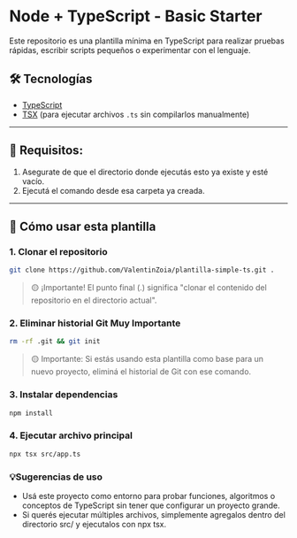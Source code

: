 # Node + TypeScript - Basic Starter


Este repositorio es una plantilla mínima en TypeScript para realizar pruebas rápidas, escribir scripts pequeños o experimentar con el lenguaje.

## 🛠️ Tecnologías

- [TypeScript](https://www.typescriptlang.org/)
- [TSX](https://github.com/esbuild-kit/tsx) (para ejecutar archivos `.ts` sin compilarlos manualmente)

---

## 🔧 Requisitos:
1. Asegurate de que el directorio donde ejecutás esto ya existe y esté vacío.
2. Ejecutá el comando desde esa carpeta ya creada.

---

## 🚀 Cómo usar esta plantilla

### 1. Clonar el repositorio
```bash
git clone https://github.com/ValentinZoia/plantilla-simple-ts.git .

```
> 🟡 ¡Importante! El punto final (.) significa "clonar el contenido del repositorio en el directorio actual".

### 2. Eliminar historial Git Muy Importante
```bash
rm -rf .git && git init

```
> 🟡  Importante: Si estás usando esta plantilla como base para un nuevo proyecto, eliminá el historial de Git con ese comando.

### 3. Instalar dependencias
```bash
npm install
```

### 4. Ejecutar archivo principal
```bash
npx tsx src/app.ts
```

### 💡Sugerencias de uso
- Usá este proyecto como entorno para probar funciones, algoritmos o conceptos de TypeScript sin tener que configurar un proyecto grande.
- Si querés ejecutar múltiples archivos, simplemente agregalos dentro del directorio src/ y ejecutalos con npx tsx.

